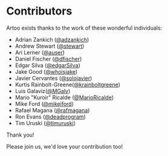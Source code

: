 # Contributors

Artoo exists thanks to the work of these wonderful individuals:

- Adrian Zankich ([@adzankich](https://github.com/adzankich))
- Andrew Stewart ([@stewart](https://github.com/stewart))
- Ari Lerner ([@auser](https://github.com/auser))
- Daniel Fischer ([@dfischer](https://github.com/dfischer))
- Edgar Silva ([@edgarSilva](https://github.com/edgarSilva))
- Jake Good ([@whoisjake](https://github.com/whoisjake))
- Javier Cervantes ([@solojavier](https://github.com/solojavier))
- Kurtis Rainbolt-Greene([@krainboltgreene](https://github.com/krainboltgreene))
- Luis Galaviz([@MGalv](https://github.com/MGalv))
- Mario "Kuroir" Ricalde ([@MarioRicalde](https://github.com/MarioRicalde))
- Mike Ford ([@mikejford](https://github.com/mikejford))
- Rafael Magana ([@rafmagana](https://github.com/rafmagana))
- Ron Evans ([@deadprogram](https://github.com/deadprogram))
- Tim Uruski ([@timuruski](https://github.com/timuruski))

Thank you!

Please join us, we'd love your contribution too!
